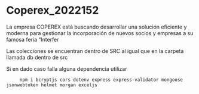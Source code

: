 # Coperex_2022152
La empresa COPEREX está buscando desarrollar una solución eficiente y moderna para gestionar la incorporación de nuevos socios y empresas a su famosa feria “Interfer

Las colecciones se encuentran dentro de SRC al igual que en la carpeta llamada db dentro de src

Si en dado caso falla alguna dependencia utilizar

         npm i bcryptjs cors dotenv express express-validator mongoose jsonwebtoken helmet morgan exceljs
